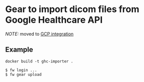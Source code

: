 # Gear to import dicom files from Google Healthcare API

*NOTE:* moved to [GCP integration](https://github.com/flywheel-io/gcp-integration)

## Example

```
docker build -t ghc-importer .

$ fw login ...
$ fw gear upload
```
